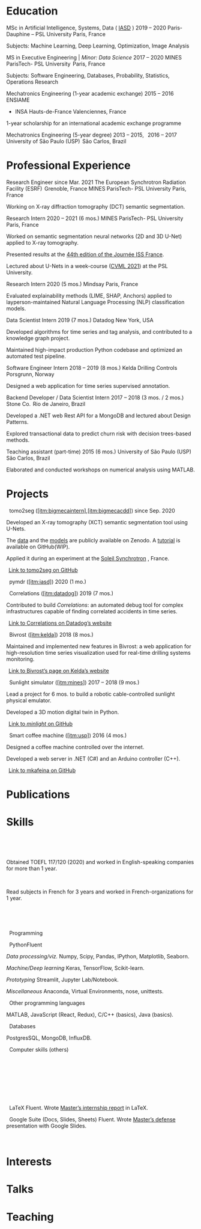 Education
=========

MSc in Artificial Intelligence, Systems, Data (
[IASD](https://www.lamsade.dauphine.fr/wp/iasd/en/) ) 2019 – 2020
Paris-Dauphine – PSL University Paris, France

Subjects: Machine Learning, Deep Learning, Optimization, Image Analysis

MS in Executive Engineering \| *Minor: Data Science* 2017 – 2020 MINES
ParisTech- PSL University  Paris, France

Subjects: Software Engineering, Databases, Probability, Statistics,
Operations Research

Mechatronics Engineering (1-year academic exchange) 2015 – 2016 ENSIAME
- INSA Hauts-de-France Valenciennes, France

1-year scholarship for an international academic exchange programme

Mechatronics Engineering (5-year degree) 2013 – 2015,   2016 – 2017
University of São Paulo (USP)  São Carlos, Brazil

Professional Experience
=======================

Research Engineer since Mar. 2021 The European Synchrotron Radiation
Facility (ESRF)  Grenoble, France MINES ParisTech- PSL University Paris,
France

Working on X-ray diffraction tomography (DCT) semantic segmentation.

Research Intern 2020 – 2021 (6 mos.) MINES ParisTech- PSL University 
Paris, France

Worked on semantic segmentation neural networks (2D and 3D U-Net)
applied to X-ray tomography.

Presented results at the [44th edition of the Journée ISS
France](http://www.cmm.mines-paristech.fr/~figliuzzi/iss.html).

Lectured about U-Nets in a week-course ([CVML
2021](https://bigmeca.minesparis.psl.eu/cvml-2021/)) at the PSL
University.

Research Intern 2020 (5 mos.) Mindsay Paris, France

Evaluated explainability methods (LIME, SHAP, Anchors) applied to
layperson-maintained Natural Language Processing (NLP) classification
models.

Data Scientist Intern 2019 (7 mos.) Datadog New York, USA

Developed algorithms for time series and tag analysis, and contributed
to a knowledge graph project.

Maintained high-impact production Python codebase and optimized an
automated test pipeline.

Software Engineer Intern 2018 – 2019 (8 mos.) Kelda Drilling Controls
Porsgrunn, Norway

Designed a web application for time series supervised annotation.

Backend Developer / Data Scientist Intern 2017 – 2018 (3 mos. / 2 mos.)
Stone Co.  Rio de Janeiro, Brazil

Developed a .NET web Rest API for a MongoDB and lectured about Design
Patterns.

Explored transactional data to predict churn risk with decision
trees-based methods.

Teaching assistant (part-time) 2015 (6 mos.) University of São Paulo
(USP)  São Carlos, Brazil

Elaborated and conducted workshops on numerical analysis using MATLAB.

Projects
========

  tomo2seg
(<a href="#itm:bigmecaintern" data-reference-type="ref" data-reference="itm:bigmecaintern">[itm:bigmecaintern]</a>,<a href="#itm:bigmecacdd" data-reference-type="ref" data-reference="itm:bigmecacdd">[itm:bigmecacdd]</a>)
since Sep. 2020

Developed an X-ray tomography (XCT) semantic segmentation tool using
U-Nets.

The [data](https://doi.org/10.5281/zenodo.4587827) and the
[models](https://doi.org/10.5281/zenodo.4601560) are publicly available
on Zenodo. A
[tutorial](https://github.com/joaopcbertoldo/gfpa66-volumes) is
available on GitHub(WIP).

Applied it during an experiment at the [Soleil
Synchrotron](https://www.synchrotron-soleil.fr/en) , France.

  [Link to tomo2seg on
GitHub](https://github.com/joaopcbertoldo/tomo2seg)

  pymdr
(<a href="#itm:iasd" data-reference-type="ref" data-reference="itm:iasd">[itm:iasd]</a>)
2020 (1 mo.)

  Correlations
(<a href="#itm:datadog" data-reference-type="ref" data-reference="itm:datadog">[itm:datadog]</a>)
2019 (7 mos.)

Contributed to build *Correlations*: an automated debug tool for complex
infrastructures capable of finding correlated accidents in time series.

  [Link to Correlations on Datadog’s
website](https://docs.datadoghq.com/dashboards/correlations/)

  Bivrost
(<a href="#itm:kelda" data-reference-type="ref" data-reference="itm:kelda">[itm:kelda]</a>)
2018 (8 mos.)

Maintained and implemented new features in Bivrost: a web application
for high-resolution time series visualization used for real-time
drilling systems monitoring.

  [Link to Bivrost’s page on Kelda’s
website](https://www.kelda.no/products/bivrost-cloud-portal/)

  Sunlight simulator
(<a href="#itm:mines" data-reference-type="ref" data-reference="itm:mines">[itm:mines]</a>)
2017 – 2018 (9 mos.)

Lead a project for 6 mos. to build a robotic cable-controlled sunlight
physical emulator.

Developed a 3D motion digital twin in Python.

  [Link to *minlight* on
GitHub](https://github.com/joaopcbertoldo/minlight)

  Smart coffee machine
(<a href="#itm:usp" data-reference-type="ref" data-reference="itm:usp">[itm:usp]</a>)
2016 (4 mos.)

Designed a coffee machine controlled over the internet.

Developed a web server in .NET (C\#) and an Arduino controller (C++).

  [Link to mkafeina on
GitHub](https://github.com/joaopcbertoldo/Mkafeina)

Publications
============

Skills
======

 

 

Obtained TOEFL 117/120 (2020) and worked in English-speaking companies
for more than 1 year.

 

Read subjects in French for 3 years and worked in French-organizations
for 1 year.

 

 

  Programming

  PythonFluent

*Data processing/viz.* Numpy, Scipy, Pandas, IPython, Matplotlib,
Seaborn.

*Machine/Deep learning* Keras, TensorFlow, Scikit-learn.

*Prototyping* Streamlit, Jupyter Lab/Notebook.

*Miscellaneous* Anaconda, Virtual Environments, nose, unittests.

  Other programming languages

MATLAB, JavaScript (React, Redux), C/C++ (basics), Java (basics).

  Databases

PostgresSQL, MongoDB, InfluxDB.

  Computer skills (others)

 

 

 

 

  LaTeX Fluent. Wrote [Master’s internship
report](https://joaopcbertoldo.github.io/files/mindsay.report.pdf) in
LaTeX.

  Google Suite (Docs, Slides, Sheets) Fluent. Wrote [Master’s
defense](https://joaopcbertoldo.github.io/files/mindsay.soutenance.pdf)
presentation with Google Slides.

 

Interests
=========

Talks
=====

Teaching
========
